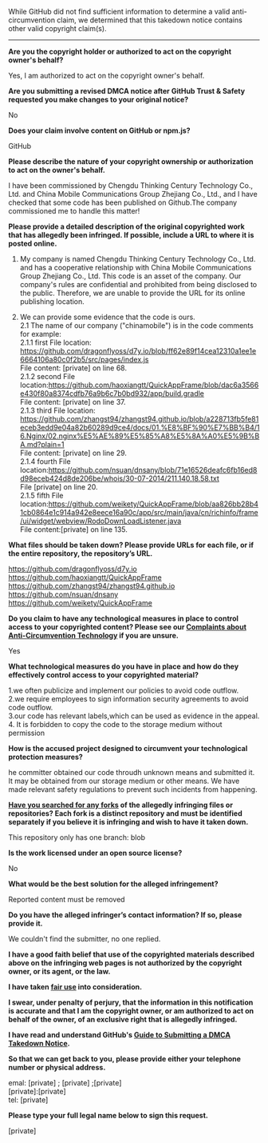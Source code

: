 While GitHub did not find sufficient information to determine a valid anti-circumvention claim, we determined that this takedown notice contains other valid copyright claim(s).

---

**Are you the copyright holder or authorized to act on the copyright owner's behalf?**

Yes, I am authorized to act on the copyright owner's behalf.

**Are you submitting a revised DMCA notice after GitHub Trust & Safety requested you make changes to your original notice?**

No

**Does your claim involve content on GitHub or npm.js?**

GitHub

**Please describe the nature of your copyright ownership or authorization to act on the owner's behalf.**

I have been commissioned by Chengdu Thinking Century Technology Co., Ltd. and China Mobile Communications Group Zhejiang Co., Ltd., and I have checked that some code has been published on Github.The company commissioned me to handle this matter!

**Please provide a detailed description of the original copyrighted work that has allegedly been infringed. If possible, include a URL to where it is posted online.**

1. My company is named Chengdu Thinking Century Technology Co., Ltd. and has a cooperative relationship with China Mobile Communications Group Zhejiang Co., Ltd. This code is an asset of the company. Our company's rules are confidential and prohibited from being disclosed to the public. Therefore, we are unable to provide the URL for its online publishing location.

2. We can provide some evidence that the code is ours.  
2.1 The name of our company ("chinamobile") is in the code comments for example:  
2.1.1 first File location: https://github.com/dragonflyoss/d7y.io/blob/ff62e89f14cea12310a1ee1e6664106a80c0f2b5/src/pages/index.js  
File content: [private] on line 68.  
2.1.2 second File location:https://github.com/haoxiangtt/QuickAppFrame/blob/dac6a3566e430f80a8374cdfb76a9b6c7b0bd932/app/build.gradle  
File content: [private] on line 37.  
2.1.3 third File location:    https://github.com/zhangst94/zhangst94.github.io/blob/a228713fb5fe81eceb3edd9e04a82b60289d9ce4/docs/01.%E8%BF%90%E7%BB%B4/16.Nginx/02.nginx%E5%AE%89%E5%85%A8%E5%8A%A0%E5%9B%BA.md?plain=1  
File content: [private] on line 29.  
2.1.4 fourth File location:https://github.com/nsuan/dnsany/blob/71e16526deafc6fb16ed8d98eceb424d8de206be/whois/30-07-2014/211.140.18.58.txt  
File [private] on line 20.  
2.1.5 fifth File    location:https://github.com/weikety/QuickAppFrame/blob/aa826bb28b41cb0864e1c914a942e8eece16a90c/app/src/main/java/cn/richinfo/frame/ui/widget/webview/RodoDownLoadListener.java  
File content:[private] on line 135.

**What files should be taken down? Please provide URLs for each file, or if the entire repository, the repository’s URL.**

https://github.com/dragonflyoss/d7y.io  
https://github.com/haoxiangtt/QuickAppFrame  
https://github.com/zhangst94/zhangst94.github.io  
https://github.com/nsuan/dnsany  
https://github.com/weikety/QuickAppFrame  

**Do you claim to have any technological measures in place to control access to your copyrighted content? Please see our <a href="https://docs.github.com/articles/guide-to-submitting-a-dmca-takedown-notice#complaints-about-anti-circumvention-technology">Complaints about Anti-Circumvention Technology</a> if you are unsure.**

Yes

**What technological measures do you have in place and how do they effectively control access to your copyrighted material?**

1.we often publicize and implement our policies to avoid code outflow.  
2.we require employees to sign information security agreements to avoid code outflow.  
3.our code has relevant labels,which can be used as evidence in the appeal.  
4. It is forbidden to copy the code to the storage medium without permission  

**How is the accused project designed to circumvent your technological protection measures?**

he committer obtained our code throudh unknown means and submitted it. It may be obtained from our storage medium or other means. We have made relevant safety regulations to prevent such incidents from happening.

**<a href="https://docs.github.com/articles/dmca-takedown-policy#b-what-about-forks-or-whats-a-fork">Have you searched for any forks</a> of the allegedly infringing files or repositories? Each fork is a distinct repository and must be identified separately if you believe it is infringing and wish to have it taken down.**

This repository only has one branch: blob

**Is the work licensed under an open source license?**

No

**What would be the best solution for the alleged infringement?**

Reported content must be removed

**Do you have the alleged infringer’s contact information? If so, please provide it.**

We couldn't find the submitter, no one replied.

**I have a good faith belief that use of the copyrighted materials described above on the infringing web pages is not authorized by the copyright owner, or its agent, or the law.**

**I have taken <a href="https://www.lumendatabase.org/topics/22">fair use</a> into consideration.**

**I swear, under penalty of perjury, that the information in this notification is accurate and that I am the copyright owner, or am authorized to act on behalf of the owner, of an exclusive right that is allegedly infringed.**

**I have read and understand GitHub's <a href="https://docs.github.com/articles/guide-to-submitting-a-dmca-takedown-notice/">Guide to Submitting a DMCA Takedown Notice</a>.**

**So that we can get back to you, please provide either your telephone number or physical address.**

emal: [private] ; [private] ;[private]  
[private]:[private]  
tel: [private]

**Please type your full legal name below to sign this request.**

[private]
